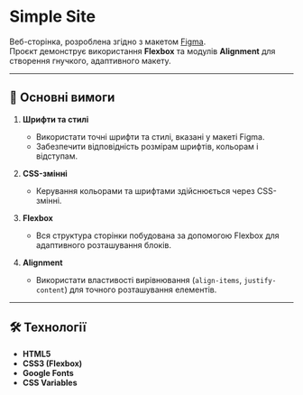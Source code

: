 # Simple Site

Веб-сторінка, розроблена згідно з макетом [Figma](https://www.figma.com/file/r7Rd3ND3n5zs8IZbx2mZrC/Simple-Site?type=design&nodeid=0%3A1&mode=design&t=MknNV9tS9loDX2bC-1).  
Проєкт демонструє використання **Flexbox** та модулів **Alignment** для створення гнучкого, адаптивного макету.

---

## 🎯 Основні вимоги

1. **Шрифти та стилі**  
   - Використати точні шрифти та стилі, вказані у макеті Figma.
   - Забезпечити відповідність розмірам шрифтів, кольорам і відступам.

2. **CSS-змінні**  
   - Керування кольорами та шрифтами здійснюється через CSS-змінні.

3. **Flexbox**  
   - Вся структура сторінки побудована за допомогою Flexbox для адаптивного розташування блоків.

4. **Alignment**  
   - Використати властивості вирівнювання (`align-items`, `justify-content`) для точного розташування елементів.

---

## 🛠️ Технології

- **HTML5**
- **CSS3 (Flexbox)**
- **Google Fonts**
- **CSS Variables**

 
